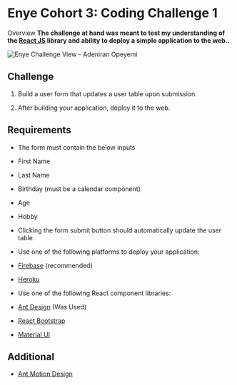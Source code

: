 # Enye Cohort 3: Coding Challenge 1

Overview
**The challenge at hand was meant to test my understanding of the [React JS](https://reactjs.org/docs/getting-started.html) library and ability to deploy a simple application to the web..**

![Enye Challenge View - Adeniran Opeyemi](<[https://raw.githubusercontent.com/Horpey/Enye-Reactjs-Challenge/master/src/Enye-View.png](https://raw.githubusercontent.com/Horpey/Enye-Reactjs-Challenge/master/src/Enye-View.png)> 'Enye Challenge View - Adeniran Opeyemi')

## **Challenge**

1.  Build a user form that updates a user table upon submission.

2.  After building your application, deploy it to the web.

## **Requirements**

- The form must contain the below inputs

* First Name

* Last Name

* Birthday (must be a calendar component)

* Age

* Hobby

- Clicking the form submit button should automatically update the user table.

- Use one of the following platforms to deploy your application:

* [Firebase](https://www.robinwieruch.de/firebase-deploy-react-js) (recommended)

* [Heroku](https://dev.to/smithmanny/deploy-your-react-app-to-heroku-2b6f)

- Use one of the following React component libraries:

* [Ant Design](https://ant.design/docs/react/getting-started) (Was Used)

* [React Bootstrap](https://react-bootstrap.github.io/getting-started/introduction)

* [Material UI](https://material-ui.com/getting-started/installation/)

## **Additional**

- [Ant Motion Design](https://motion.ant.design/components/queue-anim#components-queue-anim-demo-simple)
